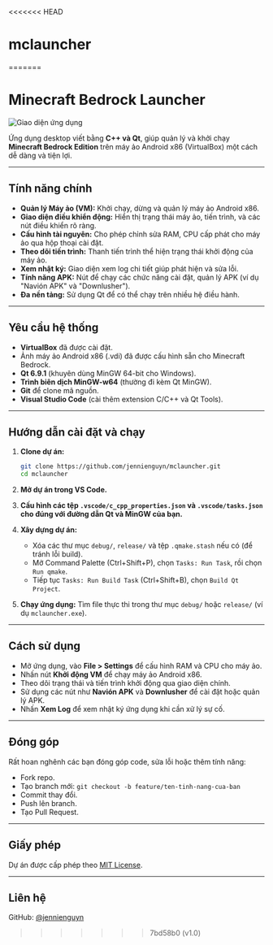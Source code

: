 <<<<<<< HEAD
# mclauncher
=======
# Minecraft Bedrock Launcher

![Giao diện ứng dụng](https://placehold.co/600x400/aabbcc/ffffff?text=Giao+diện+ứng+dụng)

Ứng dụng desktop viết bằng **C++ và Qt**, giúp quản lý và khởi chạy **Minecraft Bedrock Edition** trên máy ảo Android x86 (VirtualBox) một cách dễ dàng và tiện lợi.

---

## Tính năng chính

* **Quản lý Máy ảo (VM):** Khởi chạy, dừng và quản lý máy ảo Android x86.
* **Giao diện điều khiển động:** Hiển thị trạng thái máy ảo, tiến trình, và các nút điều khiển rõ ràng.
* **Cấu hình tài nguyên:** Cho phép chỉnh sửa RAM, CPU cấp phát cho máy ảo qua hộp thoại cài đặt.
* **Theo dõi tiến trình:** Thanh tiến trình thể hiện trạng thái khởi động của máy ảo.
* **Xem nhật ký:** Giao diện xem log chi tiết giúp phát hiện và sửa lỗi.
* **Tính năng APK:** Nút để chạy các chức năng cài đặt, quản lý APK (ví dụ "Navión APK" và "Downlusher").
* **Đa nền tảng:** Sử dụng Qt để có thể chạy trên nhiều hệ điều hành.

---

## Yêu cầu hệ thống

* **VirtualBox** đã được cài đặt.
* Ảnh máy ảo Android x86 (.vdi) đã được cấu hình sẵn cho Minecraft Bedrock.
* **Qt 6.9.1** (khuyên dùng MinGW 64-bit cho Windows).
* **Trình biên dịch MinGW-w64** (thường đi kèm Qt MinGW).
* **Git** để clone mã nguồn.
* **Visual Studio Code** (cài thêm extension C/C++ và Qt Tools).

---

## Hướng dẫn cài đặt và chạy

1. **Clone dự án:**

   ```bash
   git clone https://github.com/jennienguyn/mclauncher.git
   cd mclauncher
   ```

2. **Mở dự án trong VS Code.**

3. **Cấu hình các tệp `.vscode/c_cpp_properties.json` và `.vscode/tasks.json` cho đúng với đường dẫn Qt và MinGW của bạn.**

4. **Xây dựng dự án:**

   * Xóa các thư mục `debug/`, `release/` và tệp `.qmake.stash` nếu có (để tránh lỗi build).
   * Mở Command Palette (Ctrl+Shift+P), chọn `Tasks: Run Task`, rồi chọn `Run qmake`.
   * Tiếp tục `Tasks: Run Build Task` (Ctrl+Shift+B), chọn `Build Qt Project`.

5. **Chạy ứng dụng:** Tìm file thực thi trong thư mục `debug/` hoặc `release/` (ví dụ `mclauncher.exe`).

---

## Cách sử dụng

* Mở ứng dụng, vào **File > Settings** để cấu hình RAM và CPU cho máy ảo.
* Nhấn nút **Khởi động VM** để chạy máy ảo Android x86.
* Theo dõi trạng thái và tiến trình khởi động qua giao diện chính.
* Sử dụng các nút như **Navión APK** và **Downlusher** để cài đặt hoặc quản lý APK.
* Nhấn **Xem Log** để xem nhật ký ứng dụng khi cần xử lý sự cố.

---

## Đóng góp

Rất hoan nghênh các bạn đóng góp code, sửa lỗi hoặc thêm tính năng:

* Fork repo.
* Tạo branch mới: `git checkout -b feature/ten-tinh-nang-cua-ban`
* Commit thay đổi.
* Push lên branch.
* Tạo Pull Request.

---

## Giấy phép

Dự án được cấp phép theo [MIT License](./LICENSE).

---

## Liên hệ

GitHub: [@jennienguyn](https://github.com/jennienguyn)
>>>>>>> 7bd58b0 (v1.0)
